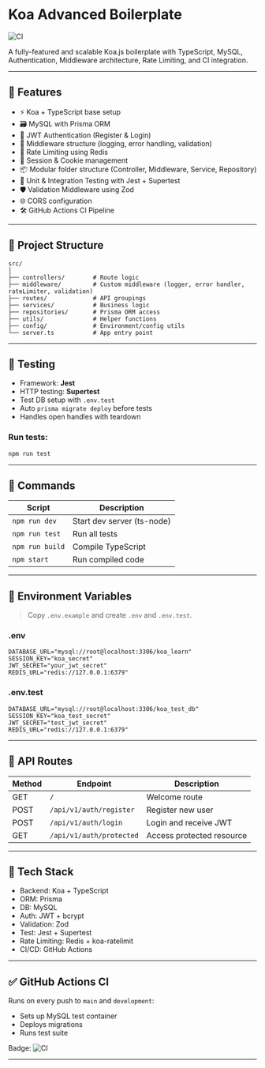 # Koa Advanced Boilerplate

![CI](https://github.com/ubudab109/koa-advanced-boilerplate/actions/workflows/test.yml/badge.svg?branch=main)

A fully-featured and scalable Koa.js boilerplate with TypeScript, MySQL, Authentication, Middleware architecture, Rate Limiting, and CI integration.

---

## 🚀 Features

- ⚡️ Koa + TypeScript base setup
- 🗃 MySQL with Prisma ORM
- 🔐 JWT Authentication (Register & Login)
- 🧱 Middleware structure (logging, error handling, validation)
- 🚧 Rate Limiting using Redis
- 🔑 Session & Cookie management
- 📦 Modular folder structure (Controller, Middleware, Service, Repository)
- 🧪 Unit & Integration Testing with Jest + Supertest
- 🛡 Validation Middleware using Zod
- 🌐 CORS configuration
- 🛠 GitHub Actions CI Pipeline

---

## 📁 Project Structure

```
src/
│
├── controllers/        # Route logic
├── middleware/         # Custom middleware (logger, error handler, rateLimiter, validation)
├── routes/             # API groupings
├── services/           # Business logic
├── repositories/       # Prisma ORM access
├── utils/              # Helper functions
├── config/             # Environment/config utils
└── server.ts           # App entry point
```

---

## 🧪 Testing

- Framework: **Jest**
- HTTP testing: **Supertest**
- Test DB setup with `.env.test`
- Auto `prisma migrate deploy` before tests
- Handles open handles with teardown

### Run tests:
```bash
npm run test
```

---

## 🧰 Commands

| Script          | Description                  |
|-----------------|------------------------------|
| `npm run dev`   | Start dev server (ts-node)   |
| `npm run test`  | Run all tests                |
| `npm run build` | Compile TypeScript           |
| `npm start`     | Run compiled code            |

---

## 📄 Environment Variables

> Copy `.env.example` and create `.env` and `.env.test`.

### .env

```env
DATABASE_URL="mysql://root@localhost:3306/koa_learn"
SESSION_KEY="koa_secret"
JWT_SECRET="your_jwt_secret"
REDIS_URL="redis://127.0.0.1:6379"
```

### .env.test

```env
DATABASE_URL="mysql://root@localhost:3306/koa_test_db"
SESSION_KEY="koa_test_secret"
JWT_SECRET="test_jwt_secret"
REDIS_URL="redis://127.0.0.1:6379"
```

---

## 🧪 API Routes

| Method | Endpoint                        | Description                    |
|--------|----------------------------------|--------------------------------|
| GET    | `/`                              | Welcome route                  |
| POST   | `/api/v1/auth/register`          | Register new user              |
| POST   | `/api/v1/auth/login`             | Login and receive JWT          |
| GET    | `/api/v1/auth/protected`         | Access protected resource      |

---

## 🧱 Tech Stack

- Backend: Koa + TypeScript
- ORM: Prisma
- DB: MySQL
- Auth: JWT + bcrypt
- Validation: Zod
- Test: Jest + Supertest
- Rate Limiting: Redis + koa-ratelimit
- CI/CD: GitHub Actions

---

## ✅ GitHub Actions CI

Runs on every push to `main` and `development`:
- Sets up MySQL test container
- Deploys migrations
- Runs test suite

Badge:
![CI](https://github.com/ubudab109/koa-advanced-boilerplate/actions/workflows/test.yml/badge.svg?branch=master)

---

